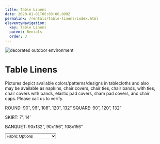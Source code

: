 ```yaml
---
title: Table Linens
date: 2020-01-01T00:00:00.000Z
permalink: /rentals/table-linens/index.html
eleventyNavigation:
  key: Table Linens
  parent: Rentals
  order: 3
---
```


<img class="photo fullwidth" src="/static/img/courtyard-whitechairs-1400.jpg" alt="decorated outdoor environment">

# Table Linens

Pictures depict available colors/patterns/designs in tablecloths and also may be available as napkins, chair covers, chair ties, chair bands, with ties, chair covers with bands, elastic pad covers, sham pad covers, and chair caps. Please call us to verify.

ROUND: 90”, 96”, 108”, 120”, 132” SQUARE: 90”, 120”, 132”

SKIRT: 7’, 14’

BANQUET: 90x132”, 90x156”, 108x156”

<form>
<select id="table-linens" name="table-linens">
	<option value="">Fabric Options</option>
	<option value="bengaline-moire">Bengaline Moire</option>
	<option value="crinkles">Crinkles</option>
	<option value="bichon-satin">Bichon Satin</option>
	<option value="damasks">Damasks</option>
	<option value="exquisite-payette">Exquisite Payette</option>
	<option value="sequins">Glitz Sequins</option>
	<option value="lame">Lam&eacute;</option>
	<option value="lamour-prints">Lamour Prints</option>
	<option value="lamour">Lamour</option>
	<option value="pintucks">Pintucks</option>
	<option value="poly-cotton">Poly-Cotton Blend</option>
	<option value="sheer-embroidery-coins">Sheer Embroidery Coins</option>
	<option value="sheers">Sheers</option>
	<option value="spandex">Spandex</option>
	<option value="taffeta">Taffeta</option>
	<option value="tinsels-aka-shag">Tinsels, a.k.a. Shag</option>
	<option value="floral-tinsel">Floral Tinsel</option>
	<option value="twinkle-tinsel">Twinkle Tinsel</option>
	<option value="velvet">Velvet</option>
</select>
</form>
<div id="results"></div>
